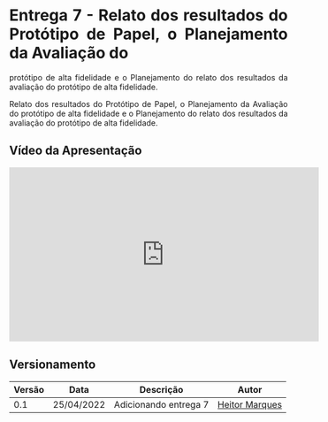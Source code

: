 <style>body {text-align: justify}</style>

# Entrega 7 - Relato dos resultados do Protótipo de Papel, o Planejamento da Avaliação do
protótipo de alta fidelidade e o Planejamento do relato dos resultados da avaliação do protótipo de alta fidelidade.

Relato dos resultados do Protótipo de Papel, o Planejamento da Avaliação do
protótipo de alta fidelidade e o Planejamento do relato dos resultados da avaliação do protótipo de alta fidelidade.

## Vídeo da Apresentação

<iframe width="560" height="315" src="https://www.youtube.com/embed/FayA48s-4a0" title="YouTube video player" frameborder="0" allow="accelerometer; autoplay; clipboard-write; encrypted-media; gyroscope; picture-in-picture" allowfullscreen></iframe>

<!-- ## Arquivo da Apresentação -->

<!-- <embed src="../arquivos/PlajRelatoStoryBoardNomedoSite.pdf" width="560" height="500" type='application/pdf'> -->

## Versionamento

|Versão|Data|Descrição|Autor|
|------|----|:---------:|-----|
|0.1|25/04/2022| Adicionando entrega 7 | [Heitor Marques](github.com/heitormsb) |